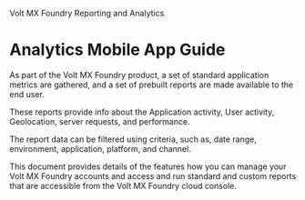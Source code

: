                    

Volt MX  Foundry Reporting and Analytics

Analytics Mobile App Guide
==========================

As part of the Volt MX Foundry product, a set of standard application metrics are gathered, and a set of prebuilt reports are made available to the end user.

These reports provide info about the Application activity, User activity, Geolocation, server requests, and performance.

The report data can be filtered using criteria, such as, date range, environment, application, platform, and channel.

This document provides details of the features how you can manage your Volt MX Foundry accounts and access and run standard and custom reports that are accessible from the Volt MX Foundry cloud console.
